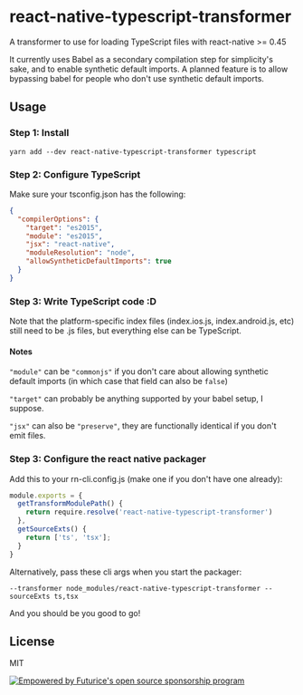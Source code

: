 # react-native-typescript-transformer

A transformer to use for loading TypeScript files with react-native >= 0.45

It currently uses Babel as a secondary compilation step for simplicity's sake, and to
enable synthetic default imports. A planned feature is to allow bypassing babel
for people who don't use synthetic default imports.

## Usage

### Step 1: Install

    yarn add --dev react-native-typescript-transformer typescript

### Step 2: Configure TypeScript

Make sure your tsconfig.json has the following:

```json
{
  "compilerOptions": {
    "target": "es2015",
    "module": "es2015",
    "jsx": "react-native",
    "moduleResolution": "node",
    "allowSyntheticDefaultImports": true
  }
}
```

### Step 3: Write TypeScript code :D

Note that the platform-specific index files (index.ios.js, index.android.js, etc)
still need to be .js files, but everything else can be TypeScript.

#### Notes

`"module"` can be `"commonjs"` if you don't care about allowing synthetic default imports (in which case that field can also be `false`)

`"target"` can probably be anything supported by your babel setup, I suppose.

`"jsx"` can also be `"preserve"`, they are functionally identical if you don't emit files.

### Step 3: Configure the react native packager

Add this to your rn-cli.config.js (make one if you don't have one already):

```js
module.exports = {
  getTransformModulePath() {
    return require.resolve('react-native-typescript-transformer')
  },
  getSourceExts() {
    return ['ts', 'tsx'];
  }
}
```

Alternatively, pass these cli args when you start the packager:

    --transformer node_modules/react-native-typescript-transformer --sourceExts ts,tsx

And you should be you good to go!

## License

MIT

[![Empowered by Futurice's open source sponsorship program](https://img.shields.io/badge/sponsor-futurice-ff69b4.svg)](http://futurice.com/blog/sponsoring-free-time-open-source-activities?utm_source=github&utm_medium=spice&utm_campaign=react-native-typescript-transformer)
